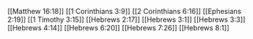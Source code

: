[[Matthew 16:18]]
[[1 Corinthians 3:9]]
[[2 Corinthians 6:16]]
[[Ephesians 2:19]]
[[1 Timothy 3:15]]
[[Hebrews 2:17]]
[[Hebrews 3:1]]
[[Hebrews 3:3]]
[[Hebrews 4:14]]
[[Hebrews 6:20]]
[[Hebrews 7:26]]
[[Hebrews 8:1]]
